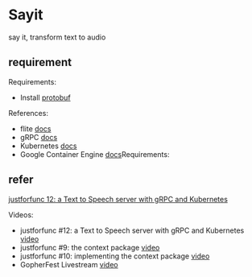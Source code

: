# Sayit

say it, transform text to audio

## requirement

Requirements:
- Install [protobuf](https://github.com/google/protobuf/releases)

References:
- flite [docs](http://www.speech.cs.cmu.edu/flite/)
- gRPC [docs](https://grpc.io)
- Kubernetes [docs](https://kubernetes.io)
- Google Container Engine [docs](https://cloud.google.com/container-engine/)Requirements:

## refer

[justforfunc 12: a Text to Speech server with gRPC and Kubernetes](https://github.com/campoy/justforfunc/tree/master/12-say-grpc)

Videos:
- justforfunc #12: a Text to Speech server with gRPC and Kubernetes [video](https://www.youtube.com/watch?v=XaMr--wAuSI)
- justforfunc #9: the context package [video](https://www.youtube.com/watch?v=LSzR0VEraWw&index=1&list=PL64wiCrrxh4Jisi7OcCJIUpguV_f5jGnZ)
- justforfunc #10: implementing the context package [video](https://www.youtube.com/watch?v=LSzR0VEraWw&feature=youtu.be&list=PL6)
- GopherFest Livestream [video](https://www.youtube.com/watch?v=giUatBmmb_Y)

